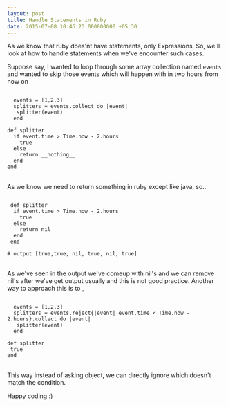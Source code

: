 ```yaml
---
layout: post
title: Handle Statements in Ruby
date: 2015-07-08 10:46:23.000000000 +05:30
---
```

As we know that ruby does'nt have statements, only Expressions. So, we'll look at how to handle statements when we've encounter such cases.


Suppose say, I wanted to loop through some array collection named <code>events</code> and wanted to skip those events which will happen with in two hours from now on 

<pre>
<code class='language-ruby'>
  events = [1,2,3]
  splitters = events.collect do |event|  
   splitter(event)
  end

def splitter
  if event.time > Time.now - 2.hours
    true
  else
    return __nothing__
  end
end
</code>
</pre>

As we know we need to return something in ruby except like java, so..

<pre>
<code class='language-ruby'>
 def splitter
  if event.time > Time.now - 2.hours
    true
  else
    return nil
  end
 end

# output [true,true, nil, true, nil, true]
</code>
</pre>

As we've seen in the output we've comeup with nil's and we can remove nil's after we've get output usually and this is not good practice. Another way to approach this is to , 


<pre>
<code class='language-ruby'>
  events = [1,2,3]
  splitters = events.reject{|event| event.time < Time.now - 2.hours}.collect do |event|  
   splitter(event)
  end

def splitter
 true
end
</code>
</pre>

This way instead of asking object, we can directly ignore which doesn't match the condition.


Happy coding :)
